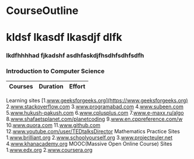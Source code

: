 # CourseOutline
# kldsf lkasdf lkasdjf dlfk

### lkdfhhhhad fjkadshf asdhfaskdjfhsdhfsdhfsdfh

### Introduction to Computer Science

Courses | Duration | Effort
:-- | :--: | :--:
Learning sites
    [1.www.geeksforgeeks.org](https://www.geeksforgeeks.org)
    2.www.stackoverflow.com
    3.www.programabad.com
    4.www.subeen.com
    5.www.hukush-pakush.com
    6.www.cplusplus.com
    7.www.e-maxx.ru/algo
    8.www.shafaetsplanet.com/planetcoding
    9.www.en.cppreference.com/w
   10.www.quora.com
   11.www.github.com
   12.www.youtube.com/user/TEDtalksDirector
Mathematics Practice Sites
    1.www.brilliant.org
    2.www.schoolyourself.org
    3.www.projecteuler.net
    4.www.khanacademy.org
MOOC(Massive Open Online Course) Sites
    1.www.edx.org
    2.www.coursera.org
